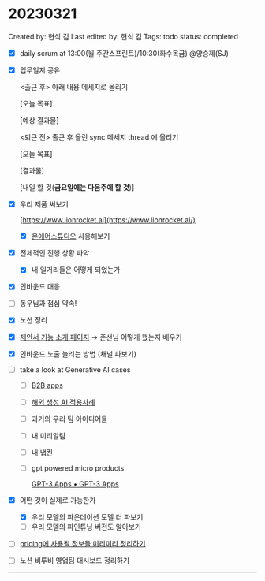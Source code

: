 # 20230321

Created by: 현식 김
Last edited by: 현식 김
Tags: todo
status: completed

- [x]  daily scrum at 13:00(월 주간스프린트)/10:30(화수목금)  @양승제(SJ)
- [x]  업무일지 공유
    
    <출근 후> 아래 내용 메세지로 올리기
    
    [오늘 목표]
    
    [예상 결과물]
    
    <퇴근 전> 출근 후 올린 sync 메세지 thread 에 올리기
    
    [오늘 목표]
    
    [결과물]
    
    [내일 할 것(**금요일에는 다음주에 할 것**)]
    
- [x]  우리 제품 써보기
    
    [https://www.lionrocket.ai](https://www.lionrocket.ai/)
    
    - [x]  [온에어스튜디오](https://onairstudio.ai) 사용해보기
- [x]  전체적인 진행 상황 파악
    - [x]  내 일거리들은 어떻게 되었는가
- [x]  인바운드 대응
- [ ]  동우님과 점심 약속!
- [x]  노션 정리
- [x]  [제안서 기능 소개 페이지](https://www.notion.so/84e5725bb5ef42f38b610c0844e9c9ba?pvs=21) → 준선님 어떻게 했는지 배우기
- [x]  인바운드 노출 늘리는 방법 (채널 파보기)
- [ ]  take a look at Generative AI cases
    - [ ]  [B2B apps](https://www.notion.so/SaaS-B2B-by-bf26e8c9605744aa9c710a62cdc36b41?pvs=21)
    - [ ]  [해외 생성 AI 적용사례](https://www.notion.so/AI-fc66f14a19f3421a8564c616513692ac?pvs=21)
    - [ ]  과거의 우리 팀 아이디어들
    - [ ]  내 미리알림
    - [ ]  내 냅킨
    - [ ]  gpt powered micro products
        
        [GPT-3 Apps • GPT-3 Apps](https://gpt-apps.com/)
        
- [x]  어떤 것이 실제로 가능한가
    - [x]  우리 모델의 파운데이션 모델 더 파보기
    - [ ]  우리 모델의 파인튜닝 버전도 알아보기
- [ ]  [pricing에 사용될 정보들 미리미리 정리하기](Pricing%20strategy%2017295d8505ce4f07b32a6a8344fbfb5f.md)
- [ ]  노션 비투비 영업팀 대시보드 정리하기

---